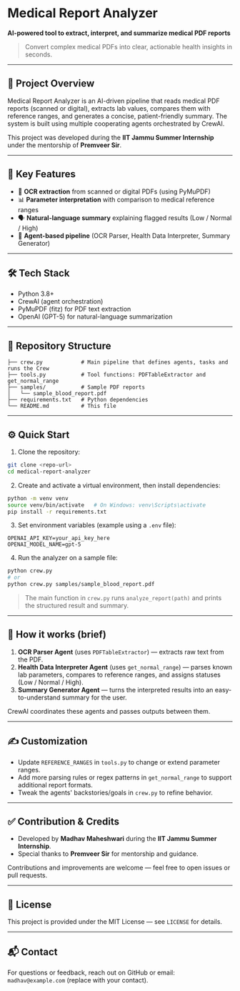 # Medical Report Analyzer

**AI-powered tool to extract, interpret, and summarize medical PDF reports**

> Convert complex medical PDFs into clear, actionable health insights in seconds.

---

## 🔎 Project Overview

Medical Report Analyzer is an AI-driven pipeline that reads medical PDF reports (scanned or digital), extracts lab values, compares them with reference ranges, and generates a concise, patient-friendly summary. The system is built using multiple cooperating agents orchestrated by CrewAI.

This project was developed during the **IIT Jammu Summer Internship** under the mentorship of **Premveer Sir**.

---

## 🚀 Key Features

* 📄 **OCR extraction** from scanned or digital PDFs (using PyMuPDF)
* 📊 **Parameter interpretation** with comparison to medical reference ranges
* 🗣 **Natural-language summary** explaining flagged results (Low / Normal / High)
* 🤝 **Agent-based pipeline** (OCR Parser, Health Data Interpreter, Summary Generator)

---

## 🛠 Tech Stack

* Python 3.8+
* CrewAI (agent orchestration)
* PyMuPDF (fitz) for PDF text extraction
* OpenAI (GPT-5) for natural-language summarization

---

## 📁 Repository Structure

```
├── crew.py            # Main pipeline that defines agents, tasks and runs the Crew
├── tools.py           # Tool functions: PDFTableExtractor and get_normal_range
├── samples/           # Sample PDF reports
│   └── sample_blood_report.pdf
├── requirements.txt   # Python dependencies
└── README.md          # This file
```

---

## ⚙️ Quick Start

1. Clone the repository:

```bash
git clone <repo-url>
cd medical-report-analyzer
```

2. Create and activate a virtual environment, then install dependencies:

```bash
python -m venv venv
source venv/bin/activate   # On Windows: venv\Scripts\activate
pip install -r requirements.txt
```

3. Set environment variables (example using a `.env` file):

```
OPENAI_API_KEY=your_api_key_here
OPENAI_MODEL_NAME=gpt-5
```

4. Run the analyzer on a sample file:

```bash
python crew.py
# or
python crew.py samples/sample_blood_report.pdf
```

> The main function in `crew.py` runs `analyze_report(path)` and prints the structured result and summary.

---

## 🧩 How it works (brief)

1. **OCR Parser Agent** (uses `PDFTableExtractor`) — extracts raw text from the PDF.
2. **Health Data Interpreter Agent** (uses `get_normal_range`) — parses known lab parameters, compares to reference ranges, and assigns statuses (Low / Normal / High).
3. **Summary Generator Agent** — turns the interpreted results into an easy-to-understand summary for the user.

CrewAI coordinates these agents and passes outputs between them.

---

## ✍️ Customization

* Update `REFERENCE_RANGES` in `tools.py` to change or extend parameter ranges.
* Add more parsing rules or regex patterns in `get_normal_range` to support additional report formats.
* Tweak the agents' backstories/goals in `crew.py` to refine behavior.

---

## ✅ Contribution & Credits

* Developed by **Madhav Maheshwari** during the **IIT Jammu Summer Internship**.
* Special thanks to **Premveer Sir** for mentorship and guidance.

Contributions and improvements are welcome — feel free to open issues or pull requests.

---

## 📄 License

This project is provided under the MIT License — see `LICENSE` for details.

---

## 📬 Contact

For questions or feedback, reach out on GitHub or email: `madhav@example.com` (replace with your contact).
